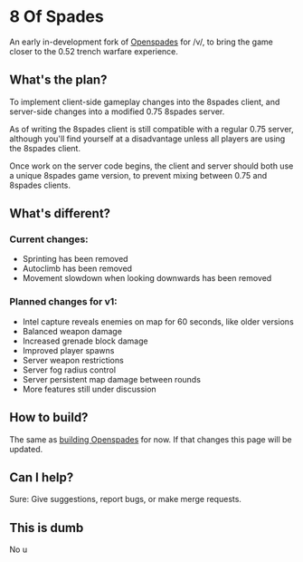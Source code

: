 # 8 Of Spades

An early in-development fork of [Openspades](https://github.com/yvt/openspades) for /v/, to bring the game closer to the 0.52 trench warfare experience.

## What's the plan?

To implement client-side gameplay changes into the 8spades client, and server-side changes into a modified 0.75 8spades server.

As of writing the 8spades client is still compatible with a regular 0.75 server, although you'll find yourself at a disadvantage unless all players are using the 8spades client.

Once work on the server code begins, the client and server should both use a unique 8spades game version, to prevent mixing between 0.75 and 8spades clients.


## What's different?
### Current changes:
* Sprinting has been removed
* Autoclimb has been removed
* Movement slowdown when looking downwards has been removed
### Planned changes for v1:
* Intel capture reveals enemies on map for 60 seconds, like older versions
* Balanced weapon damage
* Increased grenade block damage
* Improved player spawns
* Server weapon restrictions
* Server fog radius control
* Server persistent map damage between rounds
* More features still under discussion

## How to build?
The same as [building Openspades](https://github.com/yvt/openspades/wiki/Building) for now. If that changes this page will be updated.

## Can I help?
Sure: Give suggestions, report bugs, or make merge requests.

## This is dumb
No u
